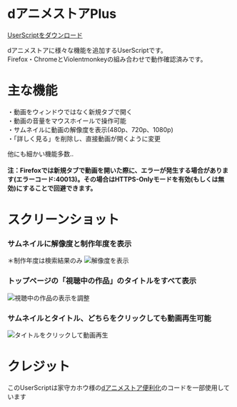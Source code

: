 # dアニメストアPlus
[UserScriptをダウンロード](https://github.com/chimaha/dAnimePlus/raw/main/script/danimeplus.user.js)  

dアニメストアに様々な機能を追加するUserScriptです。  
Firefox・ChromeとViolentmonkeyの組み合わせで動作確認済みです。  

# 主な機能
・動画をウィンドウではなく新規タブで開く  
・動画の音量をマウスホイールで操作可能  
・サムネイルに動画の解像度を表示(480p、720p、1080p)  
・「詳しく見る」を削除し、直接動画が開くように変更  

他にも細かい機能多数..  
<br>
**注：Firefoxでは新規タブで動画を開いた際に、エラーが発生する場合があります(エラーコード:40013)。その場合はHTTPS-Onlyモードを有効(もしくは無効)にすることで回避できます。**

# スクリーンショット
### サムネイルに解像度と制作年度を表示  
＊制作年度は検索結果のみ
![解像度を表示](https://github.com/chimaha/dAnimePlus/assets/107383950/ad437620-3e0c-4b37-91a6-39fbfcdc24a8)  
### トップページの「視聴中の作品」のタイトルをすべて表示
![視聴中の作品の表示を調整](https://github.com/chimaha/dAnimePlus/assets/107383950/b2a72ec6-df2c-4668-83f3-b2ecbb5b95af)  
### サムネイルとタイトル、どちらをクリックしても動画再生可能
![タイトルをクリックして動画再生](https://github.com/chimaha/dAnimePlus/assets/107383950/9a3df48e-ae4d-4c48-82fd-24b0c1c19c33)  

# クレジット
このUserScriptは家守カホウ様の[dアニメストア便利化](https://greasyfork.org/ja/scripts/414008)のコードを一部使用しています
